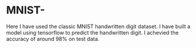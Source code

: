 # MNIST-

Here I have used the classic MNIST handwritten digit dataset. I have built a model using tensorflow to predict the handwritten digit. I achevied the accuracy of around 98% on test data.
